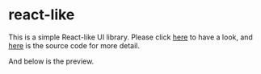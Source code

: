 # react-like

This is a simple React-like UI library. Please click [here](https://5th45s.csb.app/) to have a look, and [here](https://codesandbox.io/p/sandbox/react-5th45s?file=%2Fsrc%2Findex.js) is the source code for more detail.

And below is the preview.

![]()
